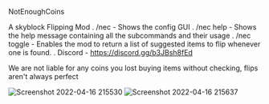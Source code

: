NotEnoughCoins

A skyblock Flipping Mod
 . /nec - Shows the config GUI
 . /nec help - Shows the help message containing all the subcommands and their usage
 . /nec toggle - Enables the mod to return a list of suggested items to flip whenever one is found.
 . Discord - https://discord.gg/b3JBsh8fEd

We are not liable for any coins you lost buying items 
without checking, flips aren't always perfect



![Screenshot 2022-04-16 215530](https://user-images.githubusercontent.com/103870093/163701075-87bb842d-f55c-49eb-837f-c0627c38afe1.png)
![Screenshot 2022-04-16 215637](https://user-images.githubusercontent.com/103870093/163701077-08ac8943-029a-4009-990f-503095077a5a.png)
